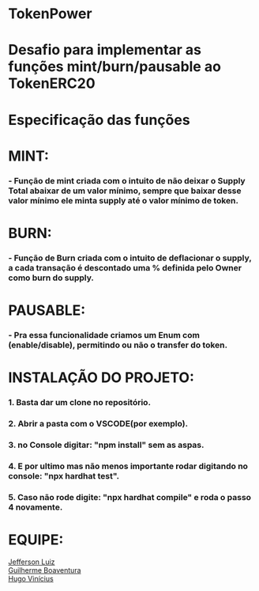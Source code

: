 # TokenPower
 
<h1>Desafio para implementar as funções mint/burn/pausable ao TokenERC20<h1>
 
<h1>Especificação das funções<h1>
 
# MINT:
<h3>- Função de mint criada com o intuito de não deixar o Supply Total abaixar de um valor mínimo, sempre que baixar desse valor mínimo ele minta supply até o valor mínimo de token.<h3>

# BURN:
<h3>- Função de Burn criada com o intuito de deflacionar o supply, a cada transação é descontado uma % definida pelo Owner como burn do supply.<h3>

# PAUSABLE:
<h3>- Pra essa funcionalidade criamos um Enum com (enable/disable), permitindo ou não o transfer do token.<h3>
 
# INSTALAÇÃO DO PROJETO:
<h3>1. Basta dar um clone no repositório.<h3>
<h3>2. Abrir a pasta com o VSCODE(por exemplo).<h3>
<h3>3. no Console digitar: "npm install" sem as aspas.<h3>
<h3>4. E por ultimo mas não menos importante rodar digitando no console: "npx hardhat test".<h3>
<h3>5. Caso não rode digite: "npx hardhat compile" e roda o passo 4 novamente.<h3>
 
# EQUIPE:
[Jefferson Luiz](https://github.com/devworlds)<br>
[Guilherme Boaventura](https://github.com/guilhermeboaventurarodrigues)<br>
[Hugo Vinícius](https://github.com/Hiramek1)
